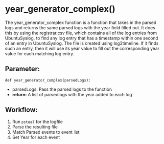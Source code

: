 # year_generator_complex()
The year_generator_complex function is a function that takes in the parsed logs and returns the same parsed logs with
    the year field filled out. It does this by using the registrar.csv file, which contains all of the log entries from 
    UbuntuSyslog, to find any log entry that has a timestamp within one second of an entry in UbuntuSyslog. The file is created using log2timeline. If it finds such 
    an entry, then it will use its year value to fill out the corresponding year value for each matching log entry.

## Parameter:
    def year_generator_complex(parsedLogs):
- parsedLogs: Pass the parsed logs to the function
- **return:** A list of parsedlogs with the year added to each log
## Workflow:
1. Run `psteal` for the logfile
2. Parse the resulting file
3. Match Parsed events to event list
4. Set Year for each event
